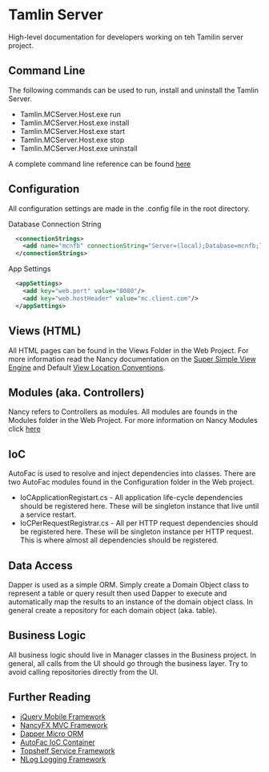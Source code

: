 # Tamlin Server #
High-level documentation for developers working on teh Tamilin server project.

## Command Line ##
The following commands can be used to run, install and uninstall the Tamlin Server.

* Tamlin.MCServer.Host.exe run
* Tamlin.MCServer.Host.exe install 
* Tamlin.MCServer.Host.exe start
* Tamlin.MCServer.Host.exe stop
* Tamlin.MCServer.Host.exe uninstall 

A complete command line reference can be found [here](http://docs.topshelf-project.com/en/latest/overview/commandline.html)

## Configuration ##
All configuration settings are made in the .config file in the root directory.

Database Connection String

```xml
  <connectionStrings>
    <add name="mcnfb" connectionString="Server=(local);Database=mcnfb;Trusted_Connection=True;MultipleActiveResultSets=true;" providerName="System.Data.SqlClient"/>
  </connectionStrings>
```

App Settings

```xml
  <appSettings>
    <add key="web.port" value="8080"/>
    <add key="web.hostHeader" value="mc.client.com"/>
  </appSettings>
```

## Views (HTML) ##
All HTML pages can be found in the Views Folder in the Web Project.  For more information read the Nancy documentation on the [Super Simple View Engine](https://github.com/NancyFx/Nancy/wiki/The-Super-Simple-View-Engine) and Default [View Location Conventions](https://github.com/NancyFx/Nancy/wiki/View-location-conventions).

## Modules (aka. Controllers) ##
Nancy refers to Controllers as modules.  All modules are founds in the Modules folder in the Web Project.  For more information on Nancy Modules click [here](https://github.com/NancyFx/Nancy/wiki/Exploring-the-nancy-module)

## IoC ##
AutoFac is used to resolve and inject dependencies into classes.  There are two AutoFac modules found in the Configuration folder in the Web project.

* IoCApplicationRegistart.cs - All application life-cycle dependencies should be registered here.  These will be singleton instance that live until a service restart.
* IoCPerRequestRegistrar.cs - All per HTTP request dependencies should be registered here. These will be singleton instance per HTTP request.  This is where almost all dependencies should be registered.

## Data Access ##
Dapper is used as a simple ORM.  Simply create a Domain Object class to represent a table or query result then used Dapper to execute and automatically map the results to an instance of the domain object class.  In general create a repository for each domain object (aka. table).

## Business Logic ##
All business logic should live in Manager classes in the Business project.  In general, all calls from the UI should go through the business layer.  Try to avoid calling repositories directly from the UI.

## Further Reading ##

* [jQuery Mobile Framework](http://demos.jquerymobile.com/1.4.5/)
* [NancyFX MVC Framework](https://github.com/NancyFx/Nancy/wiki/Documentation)
* [Dapper Micro ORM](https://github.com/StackExchange/dapper-dot-net)
* [AutoFac IoC Container](http://autofac.org/)
* [Topshelf Service Framework](http://docs.topshelf-project.com/en/latest/index.html)
* [NLog Logging Framework](http://nlog-project.org/)
